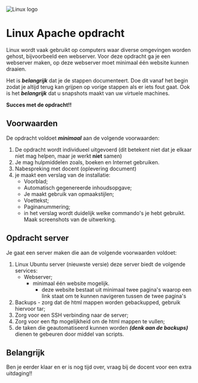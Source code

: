 ![Linux logo](https://upload.wikimedia.org/wikipedia/commons/3/35/Tux.svg)


# Linux Apache opdracht

Linux wordt vaak gebruikt op computers waar diverse omgevingen worden gehost, bijvoorbeeld een webserver. Voor deze opdracht ga je een webserver maken, op deze webserver moet minimaal één website kunnen draaien.

Het is ***belangrijk*** dat je de stappen documenteert. Doe dit vanaf het begin zodat je altijd terug kan grijpen op vorige stappen als er iets fout gaat. Ook is het ***belangrijk*** dat u snapshots maakt van uw virtuele machines.

**Succes met de opdracht!!**

## Voorwaarden

De opdracht voldoet ***minimaal*** aan de volgende voorwaarden:
1. De opdracht wordt individueel uitgevoerd (dit betekent niet dat je elkaar niet mag helpen, maar je werkt **niet** samen)
2. Je mag hulpmiddelen zoals, boeken en Internet gebruiken.
3. Nabespreking met docent (oplevering document)
4. je maakt een verslag van de installatie:
    * Voorblad;
    * Automatisch gegenereerde inhoudsopgave;
    * Je maakt gebruik van opmaakstijlen;
    * Voettekst;
    * Paginanummering;
    * in het verslag wordt duidelijk welke commando's je hebt gebruikt. Maak screenshots van de uitwerking.


## Opdracht server

Je gaat een server maken die aan de volgende voorwaarden voldoet:
1. Linux Ubuntu server (nieuwste versie) deze server biedt de volgende services:
    * Webserver;
      * minimaal één website mogelijk.
        * deze website bestaat uit minimaal twee pagina's waarop een link staat om te kunnen navigeren tussen de twee pagina's
2. Backups - zorg dat de html mappen worden gebackupped, gebruik hiervoor tar;
3. Zorg voor een SSH verbinding naar de server;
4. Zorg voor een ftp mogelijkheid om de html mappen te vullen;
5. de taken die geautomatiseerd kunnen worden ***(denk aan de backups)*** dienen te gebeuren door middel van scripts.

## Belangrijk
Ben je eerder klaar en er is nog tijd over, vraag bij de docent voor een extra uitdaging!!
